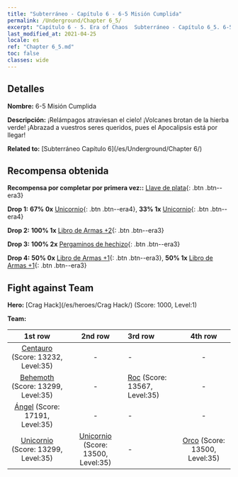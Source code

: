 ```yaml
---
title: "Subterráneo - Capítulo 6 - 6-5 Misión Cumplida"
permalink: /Underground/Chapter 6_5/
excerpt: "Capítulo 6 - 5. Era of Chaos  Subterráneo - Capítulo 6_5. 6-5 Misión Cumplida"
last_modified_at: 2021-04-25
locale: es
ref: "Chapter 6_5.md"
toc: false
classes: wide
---
```


## Detalles

 **Nombre:** 6-5 Misión Cumplida

 **Descripción:** ¡Relámpagos atraviesan el cielo! ¡Volcanes brotan de la hierba verde! ¡Abrazad a vuestros seres queridos, pues el Apocalipsis está por llegar!

 **Related to:** [Subterráneo Capítulo 6](/es/Underground/Chapter 6/)

## Recompensa obtenida

 **Recompensa por completar por primera vez::** [Llave de plata](/ItemsES/con_693/){: .btn .btn--era3}

 **Drop 1:** **67% 0x** [Unicornio](/ItemsES/unt_204/){: .btn .btn--era4}, **33% 1x** [Unicornio](/ItemsES/unt_204/){: .btn .btn--era4}

 **Drop 2:** **100% 1x** [Libro de Armas +2](/ItemsES/mat_32/){: .btn .btn--era3}

 **Drop 3:** **100% 2x** [Pergaminos de hechizo](/ItemsES/con_694/){: .btn .btn--era3}

 **Drop 4:** **50% 0x** [Libro de Armas +1](/ItemsES/mat_25/){: .btn .btn--era3}, **50% 1x** [Libro de Armas +1](/ItemsES/mat_25/){: .btn .btn--era3}


## Fight against Team
 **Hero:** [Crag Hack](/es/heroes/Crag Hack/) (Score: 1000, Level:1)

 **Team:**


  | 1st row | 2nd row | 3rd row | 4th row |
  |:----:|:----:|:----|:----:|
  | [Centauro](/es/units/Centaur/) (Score: 13232, Level:35)  | - | - | - |
  | [Behemoth](/es/units/Behemoth/) (Score: 13299, Level:35)  | - | [Roc](/es/units/Roc/) (Score: 13567, Level:35)  | - |
  | [Ángel](/es/units/Angel/) (Score: 17191, Level:35)  | - | - | - |
  | [Unicornio](/es/units/Unicorn/) (Score: 13299, Level:35)  | [Unicornio](/es/units/Unicorn/) (Score: 13500, Level:35)  | - | [Orco](/es/units/Orc/) (Score: 13500, Level:35)  |


